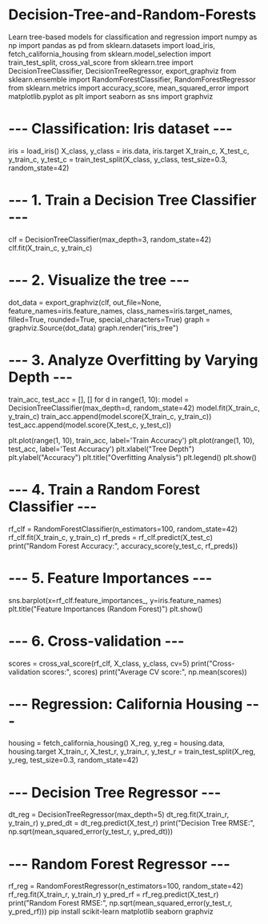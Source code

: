 # Decision-Tree-and-Random-Forests
Learn tree-based models for classification and regression
import numpy as np
import pandas as pd
from sklearn.datasets import load_iris, fetch_california_housing
from sklearn.model_selection import train_test_split, cross_val_score
from sklearn.tree import DecisionTreeClassifier, DecisionTreeRegressor, export_graphviz
from sklearn.ensemble import RandomForestClassifier, RandomForestRegressor
from sklearn.metrics import accuracy_score, mean_squared_error
import matplotlib.pyplot as plt
import seaborn as sns
import graphviz

# --- Classification: Iris dataset ---
iris = load_iris()
X_class, y_class = iris.data, iris.target
X_train_c, X_test_c, y_train_c, y_test_c = train_test_split(X_class, y_class, test_size=0.3, random_state=42)

# --- 1. Train a Decision Tree Classifier ---
clf = DecisionTreeClassifier(max_depth=3, random_state=42)
clf.fit(X_train_c, y_train_c)

# --- 2. Visualize the tree ---
dot_data = export_graphviz(clf, out_file=None,
                           feature_names=iris.feature_names,
                           class_names=iris.target_names,
                           filled=True, rounded=True,
                           special_characters=True)
graph = graphviz.Source(dot_data)
graph.render("iris_tree")

# --- 3. Analyze Overfitting by Varying Depth ---
train_acc, test_acc = [], []
for d in range(1, 10):
    model = DecisionTreeClassifier(max_depth=d, random_state=42)
    model.fit(X_train_c, y_train_c)
    train_acc.append(model.score(X_train_c, y_train_c))
    test_acc.append(model.score(X_test_c, y_test_c))

plt.plot(range(1, 10), train_acc, label='Train Accuracy')
plt.plot(range(1, 10), test_acc, label='Test Accuracy')
plt.xlabel("Tree Depth")
plt.ylabel("Accuracy")
plt.title("Overfitting Analysis")
plt.legend()
plt.show()

# --- 4. Train a Random Forest Classifier ---
rf_clf = RandomForestClassifier(n_estimators=100, random_state=42)
rf_clf.fit(X_train_c, y_train_c)
rf_preds = rf_clf.predict(X_test_c)
print("Random Forest Accuracy:", accuracy_score(y_test_c, rf_preds))

# --- 5. Feature Importances ---
sns.barplot(x=rf_clf.feature_importances_, y=iris.feature_names)
plt.title("Feature Importances (Random Forest)")
plt.show()

# --- 6. Cross-validation ---
scores = cross_val_score(rf_clf, X_class, y_class, cv=5)
print("Cross-validation scores:", scores)
print("Average CV score:", np.mean(scores))

# --- Regression: California Housing ---
housing = fetch_california_housing()
X_reg, y_reg = housing.data, housing.target
X_train_r, X_test_r, y_train_r, y_test_r = train_test_split(X_reg, y_reg, test_size=0.3, random_state=42)

# --- Decision Tree Regressor ---
dt_reg = DecisionTreeRegressor(max_depth=5)
dt_reg.fit(X_train_r, y_train_r)
y_pred_dt = dt_reg.predict(X_test_r)
print("Decision Tree RMSE:", np.sqrt(mean_squared_error(y_test_r, y_pred_dt)))

# --- Random Forest Regressor ---
rf_reg = RandomForestRegressor(n_estimators=100, random_state=42)
rf_reg.fit(X_train_r, y_train_r)
y_pred_rf = rf_reg.predict(X_test_r)
print("Random Forest RMSE:", np.sqrt(mean_squared_error(y_test_r, y_pred_rf)))
pip install scikit-learn matplotlib seaborn graphviz


